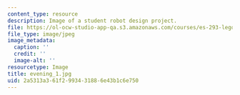 ```yaml
---
content_type: resource
description: Image of a student robot design project.
file: https://ol-ocw-studio-app-qa.s3.amazonaws.com/courses/es-293-lego-robotics-spring-2007/2a5313a361f2993431886e43b1c6e750_evening_1.jpg
file_type: image/jpeg
image_metadata:
  caption: ''
  credit: ''
  image-alt: ''
resourcetype: Image
title: evening_1.jpg
uid: 2a5313a3-61f2-9934-3188-6e43b1c6e750
---
```

